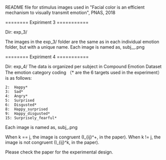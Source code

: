 README file for stimulus images used in "Facial color is an efficient mechanism to visually transmit emotion", PNAS, 2018

======== Expiriment 3 ===========

Dir: exp_3/

The images in the exp_3/ folder are the same as in each individual emotion folder, but with a unique name. 
Each image is named as, subj_<subject number i>_<Emotion Category j>.png


======== Expiriment 4 ===========

Dir: exp_4/
The data is organized per subject in Compound Emotion Dataset 
The emotion category coding （* are the 6 targets used in the experiment） is as follows:

	2:	Happy*
	3:	Sad*
	4:	Angry*
	5:	Surprised
	6:	Disgusted*
	8:	Happy_surprised
	9:	Happy_disgusted*
	15:	Surprisely_fearful*

Each image is named as, subj_<subject number i>_<AU Emotion code j>_<Color Emotion code k>.png

When k == j, the image is congruent (I_{ij}^+, in the paper).
When k != j, the image is not congruent (I_{ij}^k, in the paper).

Please check the paper for the experimental design. 
